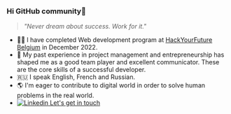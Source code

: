 ### Hi GitHub community👋

> _"Never dream about success. Work for it."_

- 👩‍🎓 I have completed Web development program at [HackYourFuture Belgium](https://github.com/HackYourFutureBelgium) in December 2022.
- 🧭 My past experience in project management and entrepreneurship has shaped me as a good team player and excellent communicator. These are the core skills of a successful developer.
- :ru: I speak English, French and Russian.
- 🌎 I'm eager to contribute to digital world in order to solve human problems in the real world.
- [![Linkedin](https://i.stack.imgur.com/gVE0j.png) Let's get in touch](https://www.linkedin.com/in/1404mikhailova/)

<!--
**MMikhailova/MMikhailova** is a ✨ _special_ ✨ repository because its `README.md` (this file) appears on your GitHub profile.

Here are some ideas to get you started:

- 🔭 I’m currently working on ...
- 🌱 I’m currently learning ...
- 👯 I’m looking to collaborate on ...
- 🤔 I’m looking for help with ...
- 💬 Ask me about ...
- 📫 How to reach me: ...
- 😄 Pronouns: ...
- ⚡ Fun fact: ...
-->
